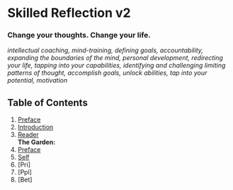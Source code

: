 # Skilled Reflection v2

### Change your thoughts. Change your life.  

_intellectual coaching, 
mind-training, 
defining goals, 
accountability, 
expanding the boundaries of the mind, 
personal development, 
redirecting your life, 
tapping into your capabilities, 
identifying and challenging limiting patterns of thought, accomplish goals, 
unlock abilities, 
tap into your potential, 
motivation_

## Table of Contents  

1. [Preface](ch0-preface.md)
2. [Introduction](ch1-Intro.md)
3. [Reader](ch2-Reader.md)  
**The Garden:**  
3. [Preface](ch3-Gdn-pref.md)
4. [Self](ch4-Gdn-Self.md)
5. [Pri]
6. [Ppl]
7. [Bet]
  

